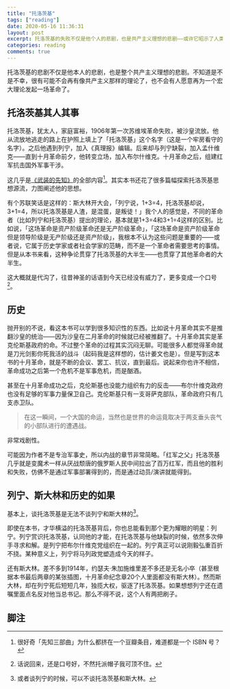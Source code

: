 ```yaml
---
title: "托洛茨基"
tags: ["reading"]
date: 2020-05-16 11:36:31
layout: post
excerpt: 托洛茨基的失败不仅是他个人的悲剧，也是共产主义理想的悲剧——或许它昭示了人类不可能根据一个理论建成美好的社会。
categories: reading
comments: true
---
```


托洛茨基的悲剧不仅是他本人的悲剧，也是整个共产主义理想的悲剧。不知道是不是不幸，很有可能不会再有像共产主义那样的理论了，也不会有人愿意再为一个宏大理论发起一场革命了。

## 托洛茨基其人其事 ##

托洛茨基，犹太人，家庭富裕，1906年第一次苏维埃革命失败，被沙皇流放。他从流放地逃走的路上在护照上填上了「托洛茨基」这个名字（这是一个牢房看守的名字）。之后他遇到列宁，加入《真理报》编辑。后来却与列宁缺裂，加入孟什维克——直到十月革命前夕，他转变立场，加入布尔什维克。十月革命之后，组建红军抗击国外军事干涉。

这几乎是[《武装的先知》](https://book.douban.com/subject/20537674/)的全部内容[^1]。其实本书还花了很多篇幅探索托洛茨基思想源流，力图阐述他的思想。

有个苏联笑话是这样的：斯大林开大会，「列宁说，1+3=4，托洛茨基却说，3+1=4，所以托洛茨基是人渣，是混蛋，是叛徒！」我个人的感觉是，不同的革命者（比如列宁和托洛茨基）提出的理论，基本就是1+3=4和3+1=4这样的区别。比如说，「这场革命是资产阶级革命还是无产阶级革命」，「这场革命是资产阶级革命但是领导阶级是无产阶级还是资产阶级」，我根本不认为这些问题是重要的——或者说，它属于历史学家或者社会学家的范畴，而不是一个革命者需要思考的事情。但是从本书来看，这种争论贯穿了托洛茨基的大半生——也贯穿了其他革命者的大半生。

这大概就是代沟了，往昔神圣的话语到今天已经没有威力了，更多变成一个口号[^2]。

## 历史 ##

抛开别的不说，看这本书可以学到很多知识性的东西。比如说十月革命其实不是推翻沙皇的统治——因为沙皇在二月革命的时候就已经被推翻了。十月革命其实是革克伦斯基政府的命。不过整个革命的过程其实沉闷无聊。可能很多人都觉得革命就是刀光剑影你死我活的战斗（起码我是这样想的，估计姜文也是）。但是写到这本书的十月革命，就是不断的会议、罢工、抗议，直到最后。说起来你也许不相信，革命成功之后第一个危机不是军事危机，而是酗酒。

甚至在十月革命成功之后，克伦斯基也没能力组织有力的反击——布尔什维克政府也没有足够的军事力量保卫自己。克伦斯基只有一支哥萨克部队，革命政府只有几支赤卫队。

> 在这一瞬间，一个大国的命运，当然也是世界的命运竟取决于两支垂头丧气的小部队进行的遭遇战。

非常戏剧性。

可能因为作者不是专治军事史，所以内战的章节非常简略。「红军之父」托洛茨基几乎就是变魔术一样从厌战颓唐的俄罗斯人民中间拉出了百万红军，而且他的胜利和失败，仿佛不是通过军事部署得到的，而是通过动员/演讲就能得到。

## 列宁、斯大林和历史的如果 ##

基本上，谈托洛茨基是无法不谈列宁和斯大林的[^4]。

即使在本书，才华横溢的托洛茨基背后，你也总能看到那个更为耀眼的明星：列宁。列宁赏识托洛茨基，认同他的才能，在托洛茨基与他缺裂的时候，依然多次伸手寻求和解。是列宁把布尔什维克党组织在一起的。列宁真正可以说刚毅弘重百折不挠。某种意义上，列宁将马列政党塑造成今天的样子。

还有斯大林。差不多到1914年，约瑟夫·朱加施维里差不多还是无名小卒（甚至根据本书最后两章的某张插图，十月革命纪念章20个人里面都没有斯大林）。然而斯大林，却在列宁死后短短几年，独揽大权，驱逐了托洛茨基。如果想想列宁还在遗嘱里面点名反对他当总书记。那么不得不说，这个人有两把刷子。



## 脚注 ##

[^1]: 很好奇「先知三部曲」为什么都挤在一个豆瓣条目，难道都是一个 ISBN 号？

[^2]: 话说回来，还是口号好，不然托派帽子我可顶不住。

[^4]: 或者谈列宁的时候，可以不谈托洛茨基和斯大林。
